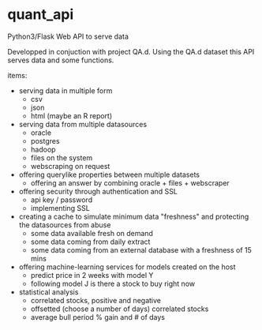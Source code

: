 # quant_api
Python3/Flask Web API to serve data

Developped in conjuction with project QA.d. Using the QA.d dataset this API serves data and some functions.

items:

* serving data in multiple form
  * csv
  * json
  * html (maybe an R report)
* serving data from multiple datasources 
  * oracle
  * postgres
  * hadoop
  * files on the system
  * webscraping on request
* offering querylike properties between multiple datasets
  * offering an answer by combining oracle + files + webscraper
* offering security through authentication and SSL
  * api key / password
  * implementing SSL
* creating a cache to simulate minimum data "freshness" and protecting the datasources from abuse
  * some data available fresh on demand
  * some data coming from daily extract
  * some data coming from an external database with a freshness of 15 mins
* offering machine-learning services for models created on the host
  * predict price in 2 weeks with model Y
  * following model J is there a stock to buy right now
* statistical analysis
  * correlated stocks, positive and negative
  * offsetted (choose a number of days) correlated stocks
  * average bull period % gain and \# of days

